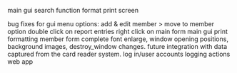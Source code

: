 main gui search function
format print screen

bug fixes for gui menu options: add & edit member > move to member option
double click on report entries
right click on main form
main gui print formatting 
member form complete
font enlarge, window opening positions, background images, destroy_window changes.
future integration with data captured from the card reader system. 
log in/user accounts 
logging actions 
web app 